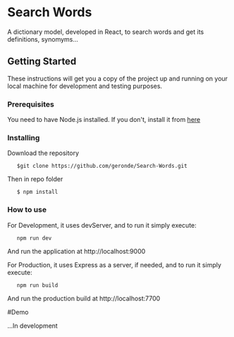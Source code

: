 # Search Words

A dictionary model, developed in React, to search words and get its definitions, synomyms...


## Getting Started

These instructions will get you a copy of the project up and running on your local machine for development and testing purposes.

### Prerequisites

You need to have Node.js installed. If you don't, install it from [here](https://nodejs.org/en/)

### Installing

Download the repository
 

```
   $git clone https://github.com/geronde/Search-Words.git

```

Then in repo folder

```
   $ npm install 

```
### How to use 

For Development, it uses devServer, and to run it simply execute:

```
   npm run dev

```

And run the application at http://localhost:9000

   For Production, it uses Express as a server, if needed, and to run it simply execute:

```
   npm run build

```

And run the production build at http://localhost:7700

#Demo

...In development